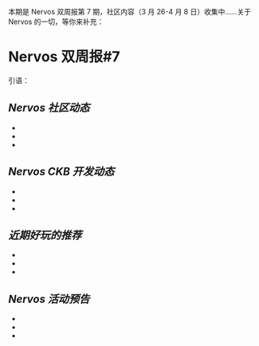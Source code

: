 本期是 Nervos 双周报第 7 期，社区内容（3 月 26-4 月 8 日）收集中......关于 Nervos 的一切，等你来补充：

# Nervos 双周报#7
引语：

## ***Nervos 社区动态***

-

-

-

## ***Nervos CKB 开发动态***

-

-

-

## ***近期好玩的推荐***

-

-

-

## ***Nervos 活动预告***

-

-

-
